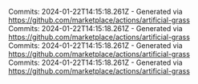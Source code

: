Commits: 2024-01-22T14:15:18.261Z - Generated via https://github.com/marketplace/actions/artificial-grass
<br>
Commits: 2024-01-22T14:15:18.261Z - Generated via https://github.com/marketplace/actions/artificial-grass
<br>
Commits: 2024-01-22T14:15:18.261Z - Generated via https://github.com/marketplace/actions/artificial-grass
<br>
Commits: 2024-01-22T14:15:18.261Z - Generated via https://github.com/marketplace/actions/artificial-grass
<br>
